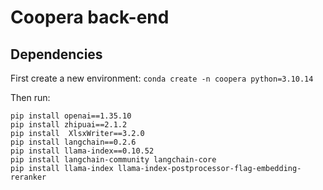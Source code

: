 # Coopera back-end
## Dependencies

First create a new environment: `conda create -n coopera python=3.10.14`

Then run:

```
pip install openai==1.35.10
pip install zhipuai==2.1.2
pip install  XlsxWriter==3.2.0
pip install langchain==0.2.6
pip install llama-index==0.10.52
pip install langchain-community langchain-core
pip install llama-index llama-index-postprocessor-flag-embedding-reranker
```

